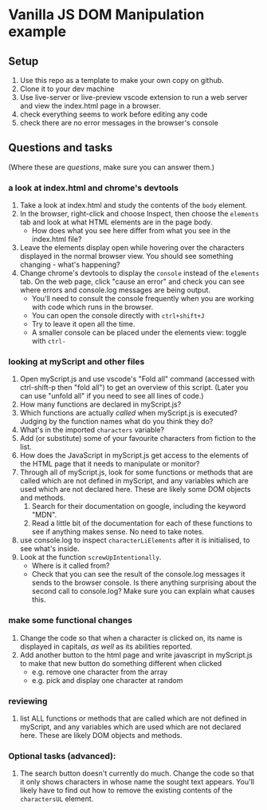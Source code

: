 # Vanilla JS DOM Manipulation example

## Setup

1. Use this repo as a template to make your own copy on github.
1. Clone it to your dev machine
1. Use live-server or live-preview vscode extension to run a web server and view the index.html page in a browser.
1. check everything seems to work before editing any code
1. check there are no error messages in the browser's console

## Questions and tasks

(Where these are _questions_, make sure you can answer them.)

### a look at index.html and chrome's devtools

1. Take a look at index.html and study the contents of the `body` element.
1. In the browser, right-click and choose Inspect, then choose the `elements` tab and look at what HTML elements are in the page body.
    - How does what you see here differ from what you see in the index.html file?
1. Leave the elements display open while hovering over the characters displayed in the normal browser view. You should see something changing - what's happening?
1. Change chrome's devtools to display the `console` instead of the `elements` tab. On the web page, click "cause an error" and check you can see where errors and console.log messages are being output.
    - You'll need to consult the console frequently when you are working with code which runs in the browser.
    - You can open the console directly with `ctrl+shift+J`
    - Try to leave it open all the time.
    - A smaller console can be placed under the elements view: toggle with `ctrl-`

### looking at myScript and other files

1. Open myScript.js and use vscode's "Fold all" command (accessed with ctrl-shift-p then "fold all") to get an overview of this script. (Later you can use "unfold all" if you need to see all lines of code.)
1. How many functions are declared in myScript.js?
1. Which functions are actually _called_ when myScript.js is executed? Judging by the function names what do you think they do?
1. What's in the imported `characters` variable?
1. Add (or substitute) some of your favourite characters from fiction to the list.
1. How does the JavaScript in myScript.js get access to the elements of the HTML page that it needs to manipulate or monitor?
1. Through all of myScript.js, look for some functions or methods that are called which are not defined in myScript, and any variables which are used which are not declared here. These are likely some DOM objects and methods.
    1. Search for their documentation on google, including the keyword "MDN".
    1. Read a little bit of the documentation for each of these functions to see if anything makes sense. No need to take notes.
1. use console.log to inspect `characterLiElements` after it is initialised, to see what's inside.
1. Look at the function `screwUpIntentionally`.
    - Where is it called from?
    - Check that you can see the result of the console.log messages it sends to the browser console. Is there anything surprising about the second call to console.log? Make sure you can explain what causes this.

### make some functional changes

1. Change the code so that when a character is clicked on, its name is displayed in capitals, _as well_ as its abilities reported.
1. Add another button to the html page and write javascript in myScript.js to make that new button do something different when clicked
    - e.g. remove one character from the array
    - e.g. pick and display one character at random

### reviewing

1. list ALL functions or methods that are called which are not defined in myScript, and any variables which are used which are not declared here. These are likely DOM objects and methods.

### Optional tasks (advanced):

1. The search button doesn't currently do much. Change the code so that it only shows characters in whose name the sought text appears. You'll likely have to find out how to remove the existing contents of the `charactersUL` element.
